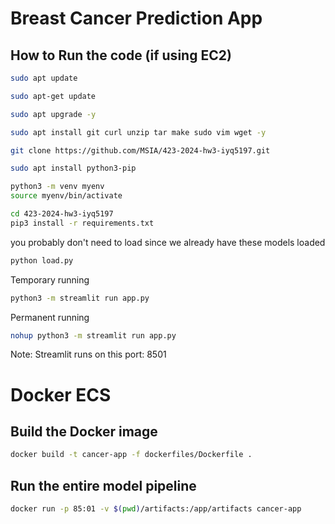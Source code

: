 # Breast Cancer Prediction App
## How to Run the code (if using EC2)
```bash
sudo apt update
```

```bash
sudo apt-get update
```

```bash
sudo apt upgrade -y
```

```bash
sudo apt install git curl unzip tar make sudo vim wget -y
```

```bash
git clone https://github.com/MSIA/423-2024-hw3-iyq5197.git
```

```bash
sudo apt install python3-pip
```

```bash
python3 -m venv myenv
source myenv/bin/activate
```

```bash
cd 423-2024-hw3-iyq5197
pip3 install -r requirements.txt
```

you probably don't need to load since we already have these models loaded
```bash
python load.py
````

Temporary running
```bash
python3 -m streamlit run app.py
```
Permanent running
```bash
nohup python3 -m streamlit run app.py
```

Note: Streamlit runs on this port: 8501

# Docker ECS

## Build the Docker image

```bash
docker build -t cancer-app -f dockerfiles/Dockerfile .
```

## Run the entire model pipeline

```bash
docker run -p 85:01 -v $(pwd)/artifacts:/app/artifacts cancer-app
```
